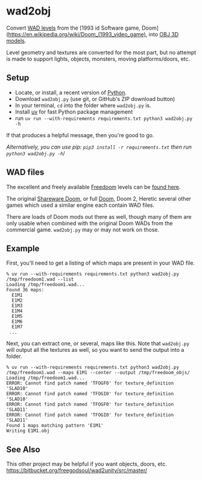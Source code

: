 # wad2obj

Convert [WAD levels](https://en.wikipedia.org/wiki/Doom_modding) from the [1993 id Software game, Doom](https://en.wikipedia.org/wiki/Doom_(1993_video_game), into [OBJ 3D models](https://en.wikipedia.org/wiki/Wavefront_.obj_file).

Level geometry and textures are converted for the most part, but no attempt is made to support lights, objects, monsters, moving platforms/doors, etc.

## Setup

- Locate, or install, a recent version of [Python](https://www.python.org/).
- Download `wad2obj.py` (use git, or GitHub's ZIP download button)
- In your terminal, `cd` into the folder where `wad2obj.py` is.
- Install [uv](https://github.com/astral-sh/uv) for fast Python package management
- run `uv run --with-requirements requirements.txt python3 wad2obj.py -h`

If that produces a helpful message, then you're good to go.

*Alternatively, you can use pip: `pip3 install -r requirements.txt` then run `python3 wad2obj.py -h`*/

## WAD files

The excellent and freely available [Freedoom](https://freedoom.github.io/) levels can be [found here](https://freedoom.github.io/download.html).

The original [Shareware Doom](https://archive.org/details/DoomsharewareEpisode), or full [Doom](https://archive.org/details/doom-for-dosbox-0.74), Doom 2, Heretic several other games which used a similar engine each contain WAD files.

There are loads of Doom mods out there as well, though many of them are only usable when combined with the original Doom WADs from the commercial game. `wad2obj.py` may or may not work on those.

## Example

First, you'll need to get a listing of which maps are present in your WAD file.

```
% uv run --with-requirements requirements.txt python3 wad2obj.py /tmp/freedoom1.wad --list
Loading /tmp/freedoom1.wad...
Found 36 maps:
  E1M1
  E1M2
  E1M3
  E1M4
  E1M5
  E1M6
  E1M7
 ...
```

Next, you can extract one, or several, maps like this. Note that `wad2obj.py` will output all the textures as well, so you want to send the output into a folder.

```
% uv run --with-requirements requirements.txt python3 wad2obj.py /tmp/freedoom1.wad --maps E1M1 --center --output /tmp/freedoom_objs/
Loading /tmp/freedoom1.wad...
ERROR: Cannot find patch named 'TFOGF0' for texture_definition 'SLAD10'
ERROR: Cannot find patch named 'TFOGI0' for texture_definition 'SLAD10'
ERROR: Cannot find patch named 'TFOGF0' for texture_definition 'SLAD11'
ERROR: Cannot find patch named 'TFOGI0' for texture_definition 'SLAD11'
Found 1 maps matching pattern 'E1M1'
Writing E1M1.obj
```

## See Also

This other project may be helpful if you want objects, doors, etc. 
https://bitbucket.org/freegodsoul/wad2unity/src/master/

